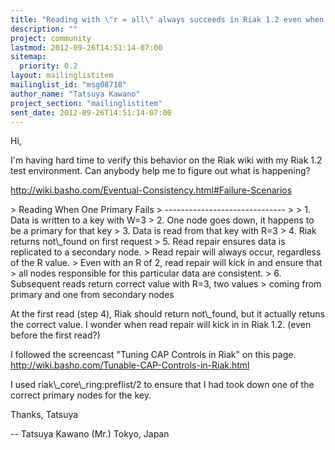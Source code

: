 ```yaml
---
title: "Reading with \"r = all\" always succeeds in Riak 1.2 even when one of	the primary nodes is down?"
description: ""
project: community
lastmod: 2012-09-26T14:51:14-07:00
sitemap:
  priority: 0.2
layout: mailinglistitem
mailinglist_id: "msg08718"
author_name: "Tatsuya Kawano"
project_section: "mailinglistitem"
sent_date: 2012-09-26T14:51:14-07:00
---
```



Hi,

I'm having hard time to verify this behavior on the Riak wiki with my
Riak 1.2 test environment. Can anybody help me to figure out what is
happening?


http://wiki.basho.com/Eventual-Consistency.html#Failure-Scenarios

&gt; Reading When One Primary Fails
&gt; ------------------------------
&gt;
&gt; 1. Data is written to a key with W=3
&gt; 2. One node goes down, it happens to be a primary for that key
&gt; 3. Data is read from that key with R=3
&gt; 4. Riak returns not\\_found on first request
&gt; 5. Read repair ensures data is replicated to a secondary node.
&gt; Read repair will always occur, regardless of the R value.
&gt; Even with an R of 2, read repair will kick in and ensure that
&gt; all nodes responsible for this particular data are consistent.
&gt; 6. Subsequent reads return correct value with R=3, two values
&gt; coming from primary and one from secondary nodes


At the first read (step 4), Riak should return not\\_found, but it
actually retuns the correct value. I wonder when read repair will kick
in in Riak 1.2. (even before the first read?)


I followed the screencast "Tuning CAP Controls in Riak" on this page.
http://wiki.basho.com/Tunable-CAP-Controls-in-Riak.html

I used riak\\_core\\_ring:preflist/2 to ensure that I had took down one of
the correct primary nodes for the key.

Thanks,
Tatsuya

--
Tatsuya Kawano (Mr.)
Tokyo, Japan

